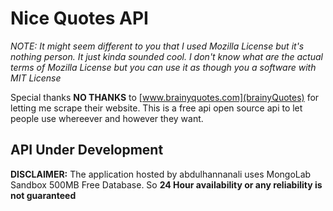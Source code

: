 # Nice Quotes API

*NOTE: It might seem different to you that I used Mozilla License but it's
nothing person. It just kinda sounded cool. I don't know what are the actual
terms of Mozilla License but you can use it as though you a software with
MIT License*

Special thanks **NO THANKS** to [www.brainyquotes.com](brainyQuotes) for letting
me scrape their website. This is a free api open source api to let people use
whereever and however they want.


## API Under Development

**DISCLAIMER:** The application hosted by abdulhannanali uses MongoLab Sandbox
500MB Free Database. So **24 Hour availability or any reliability is not guaranteed**
